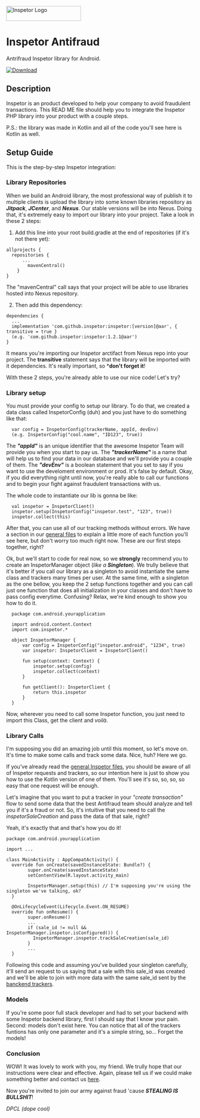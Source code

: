 
<p>
  <img src="https://github.com/inspetor/slate/blob/master/source/images/logo-color.png" width="200" height="40" alt="Inspetor Logo"> </img>
</p>

# Inspetor Antifraud
Antrifraud Inspetor library for Android.

[ ![Download](https://api.bintray.com/packages/theosato/inspetor-android/inspetor/images/download.svg) ](https://bintray.com/theosato/inspetor-android/inspetor/_latestVersion)

## Description
Inspetor is an product developed to help your company to avoid fraudulent transactions. This READ ME file should help you to integrate the Inspetor PHP library into your product with a couple steps. 

P.S.: the library was made in Kotlin and all of the code you'll see here is Kotlin as well.

## Setup Guide
This is the step-by-step Inspetor integration:

### Library Repositories
When we build an Android library, the most professional way of publish it to multiple clients is upload the library into some known libraries repository as ***Jitpack***, ***JCenter***,  and ***Nexus***. Our stable versions will be into Nexus. Doing that, it's extremely easy to import our library into your project. Take a look in these 2 steps: 
1) Add this line into your root build.gradle at the end of repositories (if it's not there yet):
```
allprojects {
  repositories {
      ...
    	mavenCentral()
    }
}
```
The "mavenCentral" call says that your project will be able to use libraries hosted into Nexus repository.


2) Then add this dependency:
```
dependencies {
  ...
  implementation 'com.github.inspetor:inspetor:[version]@aar', { transitive = true }
  (e.g. 'com.github.inspetor:inspetor:1.2.1@aar')
}
 ```
It means you're importing our Inspetor arctifact from Nexus repo into your project. The **transitive** statement says that the library will be imported with it dependencies. It's really important, so ***don't forget it**!

With these 2 steps, you're already able to use our nice code! Let's try? 

### Library setup
You must provide your config to setup our library. To do that, we created a data class called InspetorConfig (duh) and you just have to do something like that:

```
  var config = InspetorConfig(trackerName, appId, devEnv)
  (e.g. InspetorConfig("cool.name", "ID123", true))
```

The ***"appId"*** is an unique identifier that the awesome Inspetor Team will provide you when you start to pay us. The ***"trackerName"*** is a name that will help us to find your data in our database and we'll provide you a couple of them. The ***"devEnv"*** is a boolean statement that you set to say if you want to use the develoment environment or prod. It's false by default. Okay, if you did everything right until now, you're really able to call our functions and to begin your fight against fraudulent transactions with us.

The whole code to instantiate our lib is gonna be like:
```
  val inspetor = InspetorClient()
  inspetor.setup(InspetorConfig("inspetor.test", "123", true))
  inspetor.collect(this)
```
After that, you can use all of our tracking methods without errors. We have a section in our [general files]() to explain a little more of each function you'll see here, but don't worry too much right now. These are our first steps together, right?

Ok, but we'll start to code for real now, so we **strongly** recommend you to create an InspetorManager object (*like a **Singleton***). We trully believe that it's better if you call our library as a singleton to avoid instantiate the same class and trackers many times per user. At the same time, with a singleton as the one bellow, you keep the 2 setup functions together and you can call just one function that does all initialization in your classes and don't have to pass config everytime. Confusing? Relax, we're kind enough to show you how to do it.

```
  package com.android.yourapplication

  import android.content.Context
  import com.inspetor.*

  object InspetorManager {
      var config = InspetorConfig("inspetor.android", "1234", true)
      var inspetor: InspetorClient = InspetorClient()

      fun setup(context: Context) {
          inspetor.setup(config)
          inspetor.collect(context)
      }

      fun getClient(): InspetorClient {
          return this.inspetor
      }
  }
```

Now, wherever you need to call some Inspetor function, you just need to import this Class, get the client and _voilà_.

### Library Calls

I'm supposing you did an amazing job until this moment, so let's move on. It's time to make some calls and track some data. Nice, huh? Here we go.

If you've already read the [general Inspetor files](https://inspetor.github.io/slate/#introduction), you should be aware of all of Inspetor requests and trackers, so our intention here is just to show you how to use the Kotlin version of one of them. You'll see it's so, so, so, so easy that one request will be enough. 

Let's imagine that you want to put a tracker in your *"create transaction"* flow to send some data that the best Antifraud team should analyze and tell you if it's a fraud or not. So, it's intuitive that you need to call the *inspetorSaleCreation* and pass the data of that sale, right?

Yeah, it's exactly that and that's how you do it! 

```
package com.android.yourapplication

import ...

class MainActivity : AppCompatActivity() {
  override fun onCreate(savedInstanceState: Bundle?) {
        super.onCreate(savedInstanceState)
        setContentView(R.layout.activity_main)
        
        InspetorManager.setup(this) // I'm supposing you're using the singleton we've talking, ok?
  }
  
  @OnLifecycleEvent(Lifecycle.Event.ON_RESUME)
  override fun onResume() {
        super.onResume()
        ...
        if (sale_id != null && InspetorManager.inspetor.isConfigured()) {
          InspetorManager.inspetor.trackSaleCreation(sale_id)
        }
        ...
  }

```

Following this code and assuming you've builded your singleton carefully, it'll send an request to us saying that a sale with this sale_id was created and we'll be able to join with more data with the same sale_id sent by the [banckend trackers](). 

### Models

If you're some poor full stack developer and had to set your backend with some Inspetor backend library, first I should say that I know your pain. Second: models don't exist here. You can notice that all of the trackers funtions has only one parameter and it's a simple string, so... Forget the models!

### Conclusion
WOW! It was lovely to work with you, my friend. We trully hope that our instructions were clear and effective. Again, please tell us if we could make something better and contact us [here]().

Now you're invited to join our army against fraud 'cause ***STEALING IS BULLSHIT***!

*DPCL (dope cool)*
